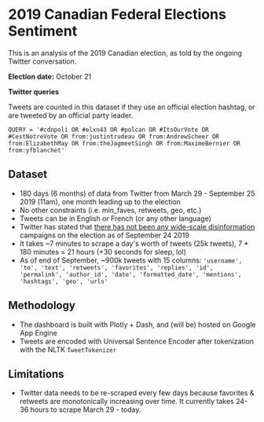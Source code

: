 # 2019 Canadian Federal Elections Sentiment 
This is an analysis of the 2019 Canadian election, as told by the ongoing Twitter conversation.

**Election date:**  October 21

**Twitter queries**

Tweets are counted in this dataset if they use an official election hashtag, 
or are tweeted by an official party leader.

`QUERY = '#cdnpoli OR #elxn43 OR #polcan OR #ItsOurVote OR #CestNotreVote OR from:justintrudeau OR from:AndrewScheer OR from:ElizabethMay OR from:theJagmeetSingh OR from:MaximeBernier OR from:yfblanchet'`

## Dataset
* 180 days (6 months) of data from Twitter from March 29 - September 25 2019 (11am), 
one month leading up to the election 
* No other constraints (i.e. min_faves, retweets, geo, etc.)
* Tweets can be in English or French (or any other language)
* Twitter has stated that [there has not been any wide-scale disinformation](https://globalnews.ca/news/5943227/canada-election-twitter-manipulation/) 
campaigns on the election as of September 24 2019
* It takes ~7 minutes to scrape a day's worth of tweets (25k tweets),
7 * 180 minutes = 21 hours (+30 seconds for sleep, lol)
* As of end of September, ~900k tweets with 15 columns: `'username', 'to', 'text', 'retweets', 'favorites', 'replies', 'id',
       'permalink', 'author_id', 'date', 'formatted_date', 'mentions',
       'hashtags', 'geo', 'urls'`
       
## Methodology
* The dashboard is built with Plotly + Dash, and (will be) hosted on Google App Engine
* Tweets are encoded with Universal Sentence Encoder after tokenization with
the NLTK `TweetTokenizer`

## Limitations
*  Twitter data needs to be re-scraped every few days because favorites & retweets are monotonically 
increasing over time. It currently takes 24-36 hours to scrape March 29 - today.